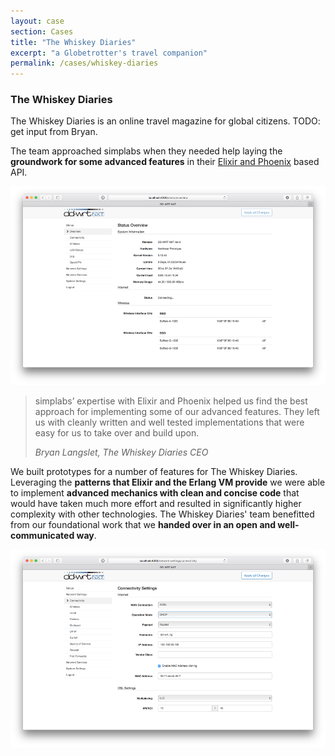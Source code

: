 ```yaml
---
layout: case
section: Cases
title: "The Whiskey Diaries"
excerpt: "a Globetrotter's travel companion"
permalink: /cases/whiskey-diaries
---
```


<div class="row content-section">
  <div class="col-xs-12 col-sm-6 col-sm-push-6 col-md-5 col-md-offset-1 col-md-push-5">
    <h3>The Whiskey Diaries</h3>
    <p>The Whiskey Diaries is an online travel magazine for global citizens. TODO: get input from Bryan.</p>
    <p>The team approached simplabs when they needed help laying the <strong>groundwork for some advanced features</strong> in their <a href="/services/elixir-phoenix/">Elixir and Phoenix</a> based API.</p>
  </div>
  <div class="col-xs-10 col-xs-offset-1 col-sm-6 col-sm-offset-0 col-sm-pull-6 col-md-5 col-md-offset-1">
    <img src="/images/cases/dd-wrt/overview.png" class="img-responsive" alt="Overview">
  </div>
</div>

<div class="secondary-banner quote-banner">
  <div class="container">
    <div class="row content-section">
      <div class="col-xs-12 col-md-10 col-md-offset-1">
        <blockquote>
          <p>simplabs’ expertise with Elixir and Phoenix helped us find the best approach for implementing some of our advanced features. They left us with cleanly written and well tested implementations that were easy for us to take over and build upon.</p>
          <footer><cite>Bryan Langslet, The Whiskey Diaries CEO</cite></footer>
        </blockquote>
      </div>
    </div>
  </div>
</div>

<div class="row content-section">
  <div class="col-xs-12 col-sm-6 col-md-5 col-md-offset-1">
    <p>We built prototypes for a number of features for The Whiskey Diaries. Leveraging the <strong>patterns that Elixir and the Erlang VM provide</strong> we were able to implement <strong>advanced mechanics with clean and concise code</strong> that would have taken much more effort and resulted in significantly higher complexity with other technologies. The Whiskey Diaries' team benefitted from our foundational work that we <strong>handed over in an open and well-communicated way</strong>.</p>
  </div>
  <div class="col-xs-12 col-sm-6 col-md-5">
    <img src="/images/cases/dd-wrt/settings.png" class="img-responsive" alt="Settings">
  </div>
</div>
